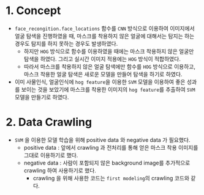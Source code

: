 # 1. Concept

* `face_recongition.face_locations` 함수를 `CNN` 방식으로 이용하여 이미지에서 얼굴 탐색을 진행하였을 때, 마스크를 착용하지 않은 얼굴에 대해서는 탐지는 하는 경우도 탐지를 하지 못하는 경우도 발생하였다.
  * 하지만 `HOG` 방식으로 함수를 이용하였을 때에는 마스크 착용하지 않은 얼굴만 탐색을 하였다. 그리고 실시간 이미지 적용에는 `HOG` 방식이 적합하였다.
  * 따라서 마스크를 착용하지 않은 얼굴 탐색에만 함수를 `HOG` 방식으로 이용하고, 마스크 착용한 얼굴 탐색은 새로운 모델을 만들어 탐색을 하기로 하였다.
* 이미 사물인식, 얼굴인식에 `hog feature`을 이용한 `SVM` 모델을 이용하여 좋은 성과를 보이는 것을 보았기에 마스크를 착용한 이미지의 `hog feature`를 추출하여 `SVM` 모델을 만들기로 하였다.



# 2. Data Crawling

* `SVM` 을 이용한 모델 학습을 위해 positive data 와 negative data 가 필요했다.
  * positive data : 앞에서 crawling 과 전처리를 통해 얻은 마스크 착용 이미지를 그대로 이용하기로 했다.
  * negative data : 사람이 포함되지 않은 background image를 추가적으로 crawling 하여 사용하기로 했다.
    * crawling 을 위해 사용한 코드는 `first modeling`의 crawling 코드와 같다.